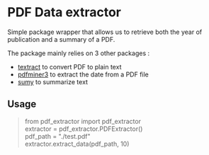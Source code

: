 # PDF Data extractor

Simple package wrapper that allows us to retrieve both the year of publication and a summary of a PDF.

The package mainly relies on 3 other packages :

- [textract](https://textract.readthedocs.io/en/stable/) to convert PDF to plain text
- [pdfminer3](https://pypi.org/project/pdfminer3/) to extract the date from a PDF file
- [sumy](https://github.com/miso-belica/sumy) to summarize text

## Usage

> from pdf_extractor import pdf_extractor <br>
> extractor = pdf_extractor.PDFExtractor() <br>
> pdf_path = "./test.pdf" <br>
> extractor.extract_data(pdf_path, 10)